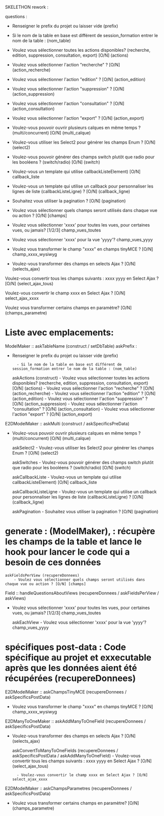 SKELETHON rework :

questions :

- Renseigner le prefix du projet ou laisser vide (prefix)

- Si le nom de la table en base est différent de session_formation entrer le nom de la table : (nom_table)

- Voulez vous sélectionner toutes les actions disponibles? (recherche, edition, suppression, consultation, export) [O/N] (actions)

- Voulez vous sélectionner l'action "recherche" ? [O/N] (action_recherche)

- Voulez vous sélectionner l'action "edition" ? [O/N] (action_edition)

- Voulez vous sélectionner l'action "suppression" ? [O/N] (action_suppression)

- Voulez vous sélectionner l'action "consultation" ? [O/N] (action_consultation)

- Voulez vous sélectionner l'action "export" ? [O/N] (action_export)

- Voulez-vous pouvoir ouvrir plusieurs calques en même temps ? (multi/concurrent) [O/N] (multi_calque)

- Voulez-vous utiliser les Select2 pour générer les champs Enum ? [O/N] (select2)

- Voulez-vous pouvoir générer des champs switch plutôt que radio pour les booléens ? (switch/radio) [O/N] (switch)

- Voulez-vous un template qui utilise callbackListeElement) [O/N] callback_liste

- Voulez-vous un template qui utilise un callback pour personnaliser les lignes de liste (callbackListeLigne) ? [O/N] (callback_ligne)

- Souhaitez vous utiliser la pagination ? [O/N] (pagination)

- Voulez vous sélectionner quels champs seront utilisés dans chaque vue ou action ? [O/N] [champs]

- Voulez vous sélectionner 'xxxx' pour toutes les vues, pour certaines vues, ou jamais? [1/2/3] champ_vues_toutes

- Voulez vous sélectionner 'xxxx' pour la vue 'yyyy'? champ_vues_yyyy

- Voulez vous transformer le champ "xxxx" en champs tinyMCE ? [O/N] champ_xxxx_wysiwyg

- Voulez-vous transformer des champs en selects Ajax ? [O/N] (selects_ajax)

Voulez-vous convertir tous les champs suivants :
xxxx
yyyy
en Select Ajax ? [O/N] (select_ajax_tous)

Voulez-vous convertir le champ xxxx en Select Ajax ? [O/N] select_ajax_xxxx

Voulez vous transformer certains champs en paramètre? [O/N] (champs_parametre)


# Liste avec emplacements:

ModelMaker ::
askTableName (construct / setDbTable)
askPrefix :
- Renseigner le prefix du projet ou laisser vide (prefix)

        - Si le nom de la table en base est différent de session_formation entrer le nom de la table : (nom_table)


    askActions (construct)
        - Voulez vous sélectionner toutes les actions disponibles? (recherche, edition, suppression, consultation, export) [O/N] (actions)
        - Voulez vous sélectionner l'action "recherche" ? [O/N] (action_recherche)
        - Voulez vous sélectionner l'action "edition" ? [O/N] (action_edition)
        - Voulez vous sélectionner l'action "suppression" ? [O/N] (action_suppression)
        - Voulez vous sélectionner l'action "consultation" ? [O/N] (action_consultation)
        - Voulez vous sélectionner l'action "export" ? [O/N] (action_export)


E2DModelMaker ::
askMulti  (construct / askSpecificsPreData)
- Voulez-vous pouvoir ouvrir plusieurs calques en même temps ? (multi/concurrent) [O/N] (multi_calque)

    askSelect2
        - Voulez-vous utiliser les Select2 pour générer les champs Enum ? [O/N] (select2)

    askSwitches
        - Voulez-vous pouvoir générer des champs switch plutôt que radio pour les booléens ? (switch/radio) [O/N] (switch)

    askCallbackListe
        - Voulez-vous un template qui utilise callbackListeElement) [O/N] callback_liste

    askCallbackListeLigne
        - Voulez-vous un template qui utilise un callback pour personnaliser les lignes de liste (callbackListeLigne) ? [O/N] (callback_ligne)

    askPagination
        - Souhaitez vous utiliser la pagination ? [O/N] (pagination)

# generate : (ModelMaker), : récupère les champs de la table et lance le hook pour lancer le code qui a besoin de ces données

    askFieldsPerView (recupereDonnees)
        - Voulez vous sélectionner quels champs seront utilisés dans chaque vue ou action ? [O/N] [champs]

Field ::
handleQuestionsAboutViews (recupereDonnees / askFieldsPerView / askViews)
- Voulez vous sélectionner 'xxxx' pour toutes les vues, pour certaines vues, ou jamais? [1/2/3] champ_vues_toutes


    askEachView
        - Voulez vous sélectionner 'xxxx' pour la vue 'yyyy'? champ_vues_yyyy


# spécifiques post-data : Code spécifique au projet et exxecutable après que les données aient été récupérées (recupereDonnees)

E2DModelMaker ::
askChampsTinyMCE (recupereDonnees / askSpecificsPostData)
- Voulez vous transformer le champ "xxxx" en champs tinyMCE ? [O/N] champ_xxxx_wysiwyg

E2DManyToOneMaker ::
askAddManyToOneField (recupereDonnees / askSpecificsPostData)
- Voulez-vous transformer des champs en selects Ajax ? [O/N] (selects_ajax)


    askConvertToManyToOneFields (recupereDonnees / askSpecificsPostData / askAddManyToOneField)
        - Voulez-vous convertir tous les champs suivants :
            xxxx
            yyyy
            en Select Ajax ? [O/N] (select_ajax_tous)

        - Voulez-vous convertir le champ xxxx en Select Ajax ? [O/N] select_ajax_xxxx

E2DModelMaker ::
askChampsParametres (recupereDonnees / askSpecificsPostData)
- Voulez vous transformer certains champs en paramètre? [O/N] (champs_parametre)

